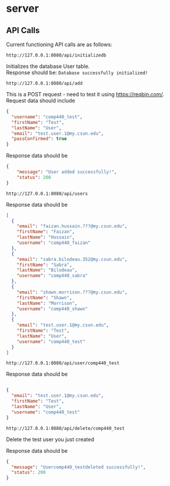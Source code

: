 # server

## API Calls
Current functioning API calls are as follows:

`http://127.0.0.1:8080/api/initializedb`

Initializes the database User table.  
Response should be: `Database successfully initialized!`

`http://127.0.0.1:8080/api/add`

This is a POST request - need to test it using https://reqbin.com/.  
Request data should include  
```json
{
  "username": "comp440_test",
  "firstName": "Test",
  "lastName": "User",
  "email": "test.user.1@my.csun.edu",
  "passConfirmed": true
}
```

Response data should be  
```json
{
    "message": "User added successfully!",
    "status": 200
}
```

`http://127.0.0.1:8080/api/users`  

Response data should be  
```json
[
  {
    "email": "faizan.hussain.???@my.csun.edu",
    "firstName": "Faizan",
    "lastName": "Hussain",
    "username": "comp440_faizan"
  },
  {
    "email": "sabra.bilodeau.352@my.csun.edu",
    "firstName": "Sabra",
    "lastName": "Bilodeau",
    "username": "comp440_sabra"
  },
  {
    "email": "shawn.morrison.???@my.csun.edu",
    "firstName": "Shawn",
    "lastName": "Morrison",
    "username": "comp440_shawn"
  },
  {
    "email": "test.user.1@my.csun.edu",
    "firstName": "Test",
    "lastName": "User",
    "username": "comp440_test"
  }
]
```

`http://127.0.0.1:8080/api/user/comp440_test`  

Response data should be  
```json

{
  "email": "test.user.1@my.csun.edu",
  "firstName": "Test",
  "lastName": "User",
  "username": "comp440_test"
}
```

`http://127.0.0.1:8080/api/delete/comp440_test`

Delete the test user you just created

Response data should be   
```json
{
  "message": "Usercomp440_testdeleted successfully!",
  "status": 200
}
```
